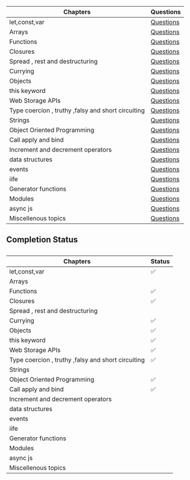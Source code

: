 | Chapters                                           | Questions                                                    |
| -------------------------------------------------- | ------------------------------------------------------------ |
| let,const,var                                      | [Questions](https://github.com/SuvadeepMukherjee/JavaScript-Output-based-Interview-Questions/blob/main/let%2Cconst%2Cvar/Questions.md) |
| Arrays                                             | [Questions](https://github.com/SuvadeepMukherjee/JavaScript-Output-based-Interview-Questions/blob/main/arrays/Questions-on-arrays.md) |
| Functions                                          | [Questions](https://github.com/SuvadeepMukherjee/JavaScript-Output-based-Interview-Questions/blob/main/functions/Questions-on-functions.md) |
| Closures                                           | [Questions](https://github.com/SuvadeepMukherjee/JavaScript-Output-based-Interview-Questions/blob/main/Closures/Questions%20on%20Closures.md) |
| Spread , rest and destructuring                    | [Questions](https://github.com/SuvadeepMukherjee/JavaScript-Output-based-Interview-Questions/blob/main/spread-rest-destructuring(completed)/destructuring-questions.md) |
| Currying                                           | [Questions](https://github.com/SuvadeepMukherjee/JavaScript-Output-based-Interview-Questions/blob/main/currying/currying.md) |
| Objects                                            | [Questions](https://github.com/SuvadeepMukherjee/JavaScript-Output-based-Interview-Questions/blob/main/objects/Questions-on-objects.md) |
| this keyword                                       | [Questions](https://github.com/SuvadeepMukherjee/JavaScript-Output-based-Interview-Questions/blob/main/this-keyword/Questions%20on%20this%20keyword.md) |
| Web Storage APIs                                   | [Questions](https://github.com/SuvadeepMukherjee/JavaScript-Output-based-Interview-Questions/blob/main/Web%20Storage%20APIs/Questions-on-Web-Storage-APIs.md) |
| Type coercion , truthy ,falsy and short circuiting | [Questions](https://github.com/SuvadeepMukherjee/JavaScript-Output-based-Interview-Questions/blob/main/type-coercion%20%2Ctruthy%20%2C%20falsy%20and%20short-circuiting/Questions-on-type-coercion.md) |
| Strings                                            | [Questions](https://github.com/SuvadeepMukherjee/JavaScript-Output-based-Interview-Questions/blob/main/strings/Questions-on-strings.md) |
| Object Oriented Programming                        | [Questions](https://github.com/SuvadeepMukherjee/JavaScript-Output-based-Interview-Questions/blob/main/object%20oriented%20programming/Questions-on-object-oriented-programming.md) |
| Call apply and bind                                | [Questions](https://github.com/SuvadeepMukherjee/JavaScript-Output-based-Interview-Questions/blob/main/call-apply-bind/Questions-on-call-apply-bind.md) |
| Increment and decrement operators                  | [Questions](https://github.com/SuvadeepMukherjee/JavaScript-Output-based-Interview-Questions/blob/main/Increment%20and%20decrement%20operators/Questions-on-increment-and-decrement-operators.md) |
| data structures                                    | [Questions](https://github.com/SuvadeepMukherjee/JavaScript-Output-based-Interview-Questions/blob/main/data%20structures/Questions-on-data-structures.md) |
| events                                             | [Questions](https://github.com/SuvadeepMukherjee/JavaScript-Output-based-Interview-Questions/blob/main/Events/Questions-on-events.md) |
| iife                                               | [Questions](https://github.com/SuvadeepMukherjee/JavaScript-Output-based-Interview-Questions/blob/main/iife/Questions-on-iife.md) |
| Generator functions                                | [Questions](https://github.com/SuvadeepMukherjee/JavaScript-Output-based-Interview-Questions/blob/main/generator-functions/generator-functions.md) |
| Modules                                            | [Questions](https://github.com/SuvadeepMukherjee/JavaScript-Output-based-Interview-Questions/blob/main/modules/Questions-on-modules.md) |
| async js                                           | [Questions](https://github.com/SuvadeepMukherjee/JavaScript-Output-based-Interview-Questions/blob/main/%20async%20js/Questions-on-Asynchronous-js.md) |
| Miscellenous topics                                | [Questions](https://github.com/SuvadeepMukherjee/JavaScript-Output-based-Interview-Questions/blob/main/miscellenous%20/Questions-on-miscellenous-topics.md) |





## Completion Status

##  

| Chapters                                           | Status |
| -------------------------------------------------- | ------ |
| let,const,var                                      | ✅      |
| Arrays                                             |        |
| Functions                                          | ✅      |
| Closures                                           | ✅      |
| Spread , rest and destructuring                    |        |
| Currying                                           | ✅      |
| Objects                                            | ✅      |
| this keyword                                       | ✅      |
| Web Storage APIs                                   | ✅      |
| Type coercion , truthy ,falsy and short circuiting | ✅      |
| Strings                                            |        |
| Object Oriented Programming                        | ✅      |
| Call apply and bind                                | ✅      |
| Increment and decrement operators                  |        |
| data structures                                    |        |
| events                                             |        |
| iife                                               |        |
| Generator functions                                |        |
| Modules                                            |        |
| async js                                           |        |
| Miscellenous topics                                |        |


